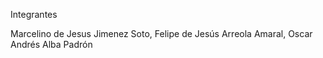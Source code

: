 Integrantes

Marcelino de Jesus Jimenez Soto,
Felipe de Jesús Arreola Amaral, 
Oscar Andrés Alba Padrón 
